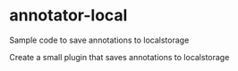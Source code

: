 # annotator-local
Sample code to save annotations to localstorage 

Create a small plugin that saves annotations to localstorage
